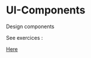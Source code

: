 # UI-Components
Design components 

See exercices :

[Here](https://github.com/becodeorg/bxl-Johnson-6-30/tree/main/1.The-Field/Day%2011/Sass-101/learning-sass/UI-Components/21-design-components)
